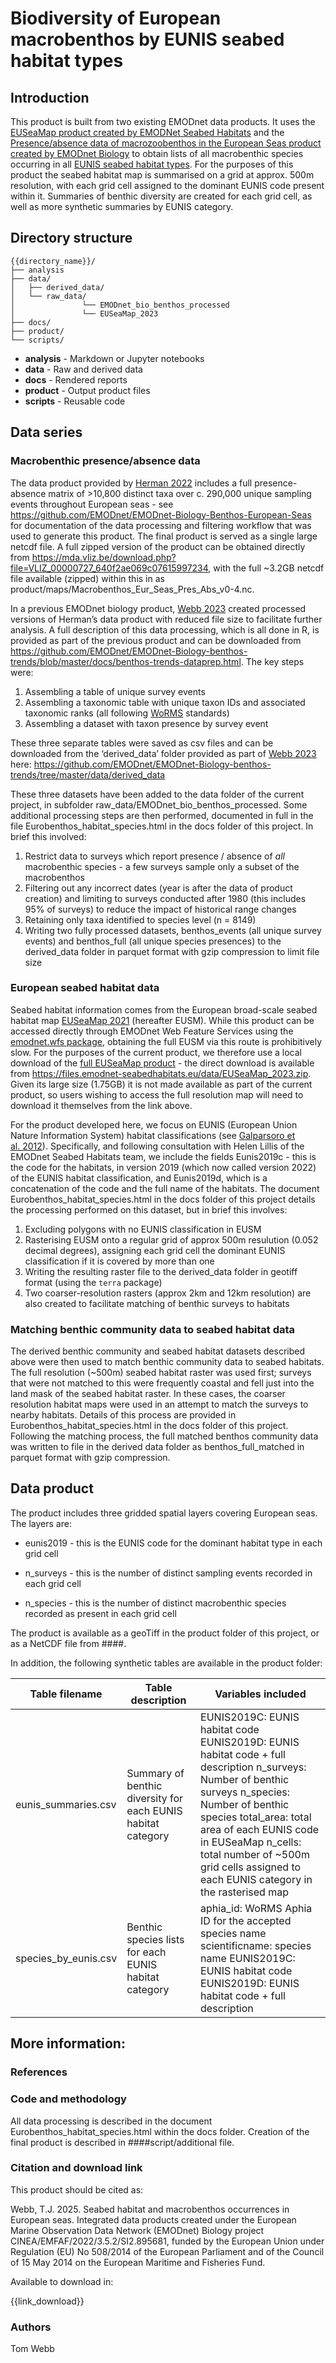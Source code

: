 # Biodiversity of European macrobenthos by EUNIS seabed habitat types

## Introduction

This product is built from two existing EMODnet data products. It uses the [EUSeaMap product created by EMODNet Seabed Habitats](https://emodnet.ec.europa.eu/en/seabed-habitats#seabed-habitat-products) and the [Presence/absence data of macrozoobenthos in the European Seas product created by EMODnet Biology](https://github.com/EMODnet/EMODnet-Biology-Benthos-European-Seas) to obtain lists of all macrobenthic species occurring in all [EUNIS seabed habitat types](https://doi.org/10.1016/j.marpolbul.2012.10.010). For the purposes of this product the seabed habitat map is summarised on a grid at approx. 500m resolution, with each grid cell assigned to the dominant EUNIS code present within it. Summaries of benthic diversity are created for each grid cell, as well as more synthetic summaries by EUNIS category.

## Directory structure

```         
{{directory_name}}/
├── analysis
├── data/
│   ├── derived_data/
│   └── raw_data/
│               └── EMODnet_bio_benthos_processed
│               └── EUSeaMap_2023
├── docs/
├── product/
└── scripts/
```

-   **analysis** - Markdown or Jupyter notebooks
-   **data** - Raw and derived data
-   **docs** - Rendered reports
-   **product** - Output product files
-   **scripts** - Reusable code

## Data series

### Macrobenthic presence/absence data

The data product provided by [Herman 2022](https://www.vliz.be/nl/imis?dasid=8216) includes a full presence-absence matrix of \>10,800 distinct taxa over c. 290,000 unique sampling events throughout European seas - see <https://github.com/EMODnet/EMODnet-Biology-Benthos-European-Seas> for documentation of the data processing and filtering workflow that was used to generate this product. The final product is served as a single large netcdf file. A full zipped version of the product can be obtained directly from <https://mda.vliz.be/download.php?file=VLIZ_00000727_640f2ae069c07615997234>, with the full \~3.2GB netcdf file available (zipped) within this in as product/maps/Macrobenthos_Eur_Seas_Pres_Abs_v0-4.nc.

In a previous EMODnet biology product, [Webb 2023](https://github.com/EMODnet/EMODnet-Biology-benthos-trends) created processed versions of Herman’s data product with reduced file size to facilitate further analysis. A full description of this data processing, which is all done in R, is provided as part of the previous product and can be downloaded from <https://github.com/EMODnet/EMODnet-Biology-benthos-trends/blob/master/docs/benthos-trends-dataprep.html>. The key steps were:

1.  Assembling a table of unique survey events
2.  Assembling a taxonomic table with unique taxon IDs and associated taxonomic ranks (all following [WoRMS](https://marinespecies.org/) standards)
3.  Assembling a dataset with taxon presence by survey event

These three separate tables were saved as csv files and can be downloaded from the ‘derived_data’ folder provided as part of [Webb 2023](https://github.com/EMODnet/EMODnet-Biology-benthos-trends) here: <https://github.com/EMODnet/EMODnet-Biology-benthos-trends/tree/master/data/derived_data>

These three datasets have been added to the data folder of the current project, in subfolder raw_data/EMODnet_bio_benthos_processed. Some additional processing steps are then performed, documented in full in the file Eurobenthos_habitat_species.html in the docs folder of this project. In brief this involved:

1.  Restrict data to surveys which report presence / absence of *all* macrobenthic species - a few surveys sample only a subset of the macrobenthos
2.  Filtering out any incorrect dates (year is after the data of product creation) and limiting to surveys conducted after 1980 (this includes 95% of surveys) to reduce the impact of historical range changes
3.  Retaining only taxa identified to species level (n = 8149)
4.  Writing two fully processed datasets, benthos_events (all unique survey events) and benthos_full (all unique species presences) to the derived_data folder in parquet format with gzip compression to limit file size

### **European seabed habitat data**

Seabed habitat information comes from the European broad-scale seabed habitat map [EUSeaMap 2021](https://archimer.ifremer.fr/doc/00723/83528/) (hereafter EUSM). While this product can be accessed directly through EMODnet Web Feature Services using the [emodnet.wfs package](https://github.com/EMODnet/emodnet.wfs), obtaining the full EUSM via this route is prohibitively slow. For the purposes of the current product, we therefore use a local download of the [full EUSeaMap product](https://emodnet.ec.europa.eu/geonetwork/emodnet/eng/catalog.search#/metadata/0a1cb988-22de-48b2-8cda-d90947ef77d1) - the direct download is available from <https://files.emodnet-seabedhabitats.eu/data/EUSeaMap_2023.zip>. Given its large size (1.75GB) it is not made available as part of the current product, so users wishing to access the full resolution map will need to download it themselves from the link above.

For the product developed here, we focus on EUNIS (European Union Nature Information System) habitat classifications (see [Galparsoro et al. 2012](https://doi.org/10.1016/j.marpolbul.2012.10.010)). Specifically, and following consultation with Helen Lillis of the EMODnet Seabed Habitats team, we include the fields Eunis2019c - this is the code for the habitats, in version 2019 (which now called version 2022) of the EUNIS habitat classification, and Eunis2019d, which is a concatenation of the code and the full name of the habitats. The document Eurobenthos_habitat_species.html in the docs folder of this project details the processing performed on this dataset, but in brief this involves:

1.  Excluding polygons with no EUNIS classification in EUSM
2.  Rasterising EUSM onto a regular grid of approx 500m resulution (0.052 decimal degrees), assigning each grid cell the dominant EUNIS classification if it is covered by more than one
3.  Writing the resulting raster file to the derived_data folder in geotiff format (using the `terra` package)
4.  Two coarser-resolution rasters (approx 2km and 12km resolution) are also created to facilitate matching of benthic surveys to habitats

### **Matching benthic community data to seabed habitat data**

The derived benthic community and seabed habitat datasets described above were then used to match benthic community data to seabed habitats. The full resolution (\~500m) seabed habitat raster was used first; surveys that were not matched to this were frequently coastal and fell just into the land mask of the seabed habitat raster. In these cases, the coarser resolution habitat maps were used in an attempt to match the surveys to nearby habitats. Details of this process are provided in Eurobenthos_habitat_species.html in the docs folder of this project. Following the matching process, the full matched benthos community data was written to file in the derived data folder as benthos_full_matched in parquet format with gzip compression.

## Data product

The product includes three gridded spatial layers covering European seas. The layers are:

-   eunis2019 - this is the EUNIS code for the dominant habitat type in each grid cell

-   n_surveys - this is the number of distinct sampling events recorded in each grid cell

-   n_species - this is the number of distinct macrobenthic species recorded as present in each grid cell

The product is available as a geoTiff in the product folder of this project, or as a NetCDF file from ####.

In addition, the following synthetic tables are available in the product folder:

| Table filename | Table description | Variables included |
|------------------|--------------------|-----------------------------------|
| eunis_summaries.csv | Summary of benthic diversity for each EUNIS habitat category | EUNIS2019C: EUNIS habitat code EUNIS2019D: EUNIS habitat code + full description n_surveys: Number of benthic surveys n_species: Number of benthic species total_area: total area of each EUNIS code in EUSeaMap n_cells: total number of \~500m grid cells assigned to each EUNIS category in the rasterised map |
| species_by_eunis.csv | Benthic species lists for each EUNIS habitat category | aphia_id: WoRMS Aphia ID for the accepted species name scientificname: species name EUNIS2019C: EUNIS habitat code EUNIS2019D: EUNIS habitat code + full description |

## More information:

### References

### Code and methodology

All data processing is described in the document Eurobenthos_habitat_species.html within the docs folder. Creation of the final product is described in ####script/additional file.

### Citation and download link

This product should be cited as:

Webb, T.J. 2025. Seabed habitat and macrobenthos occurrences in European seas. Integrated data products created under the European Marine Observation Data Network (EMODnet) Biology project CINEA/EMFAF/2022/3.5.2/SI2.895681, funded by the European Union under Regulation (EU) No 508/2014 of the European Parliament and of the Council of 15 May 2014 on the European Maritime and Fisheries Fund.

Available to download in:

{{link_download}}

### Authors

Tom Webb
